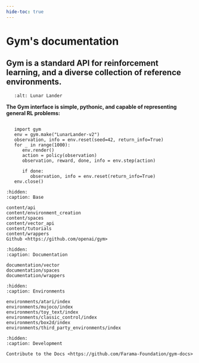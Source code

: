 ```yaml
---
hide-toc: true
---
```


# Gym's documentation

## Gym is a standard API for reinforcement learning, and a diverse collection of reference environments.


```{figure} https://user-images.githubusercontent.com/15806078/153222406-af5ce6f0-4696-4a24-a683-46ad4939170c.gif
   :alt: Lunar Lander
```

**The Gym interface is simple, pythonic, and capable of representing general RL problems:**

```{code-block} python

   import gym
   env = gym.make("LunarLander-v2")
   observation, info = env.reset(seed=42, return_info=True)
   for _ in range(1000):
      env.render()
      action = policy(observation)
      observation, reward, done, info = env.step(action)

      if done:
         observation, info = env.reset(return_info=True)
   env.close()
``` 

```{toctree}
:hidden:
:caption: Base

content/api
content/environment_creation
content/spaces
content/vector_api
content/tutorials
content/wrappers
Github <https://github.com/openai/gym>
```

```{toctree}
:hidden:
:caption: Documentation

documentation/vector
documentation/spaces
documentation/wrappers
```

```{toctree}
:hidden:
:caption: Environments

environments/atari/index
environments/mujoco/index
environments/toy_text/index
environments/classic_control/index
environments/box2d/index
environments/third_party_environments/index
```

```{toctree}
:hidden:
:caption: Development

Contribute to the Docs <https://github.com/Farama-Foundation/gym-docs>

```
